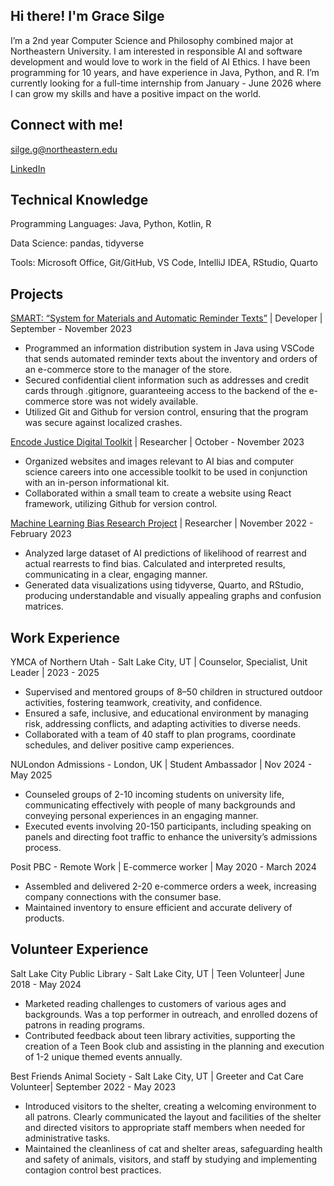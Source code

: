 ## Hi there! I'm Grace Silge

I’m a 2nd year Computer Science and Philosophy combined major at Northeastern University. I am interested in responsible AI and software development and would love to work in the field of AI Ethics. I have been programming for 10 years, and have experience in Java, Python, and R. 
I’m currently looking for a full-time internship from January - June 2026 where I can grow my skills and have a positive impact on the world. 

## Connect with me!

silge.g@northeastern.edu 

[LinkedIn](https://www.linkedin.com/in/grace-silge/)

## Technical Knowledge
Programming Languages:  Java, Python, Kotlin, R

Data Science: pandas, tidyverse

Tools: Microsoft Office, Git/GitHub, VS Code, IntelliJ IDEA, RStudio, Quarto


## Projects

[SMART: “System for Materials and Automatic Reminder Texts”](https://github.com/gracesilge/SMART) | Developer | September - November 2023

* Programmed an information distribution system in Java using VSCode that sends automated reminder texts about the inventory and orders of an e-commerce store to the manager of the store.
* Secured confidential client information such as addresses and credit cards through .gitignore, guaranteeing access to the backend of the e-commerce store was not widely available.
* Utilized Git and Github for version control, ensuring that the program was secure against localized crashes.

[Encode Justice Digital Toolkit](https://kriti-negi.github.io/EncodeJusticeDigitalToolkit/) | Researcher | October - November 2023

* Organized websites and images relevant to AI bias and computer science careers into one accessible toolkit to be used in conjunction with an in-person informational kit.
* Collaborated within a small team to create a website using React framework, utilizing Github for version control.

[Machine Learning Bias Research Project](https://github.com/gracesilge/machine-learning-bias) | Researcher | November 2022 - February 2023

* Analyzed large dataset of AI predictions of likelihood of rearrest and actual rearrests to find bias. Calculated and interpreted results, communicating in a clear, engaging manner.
* Generated data visualizations using tidyverse, Quarto, and RStudio, producing understandable and visually appealing graphs and confusion matrices.

## Work Experience

YMCA of Northern Utah - Salt Lake City, UT | Counselor, Specialist, Unit Leader | 2023 - 2025

* Supervised and mentored groups of 8–50 children in structured outdoor activities, fostering teamwork, creativity, and confidence.
* Ensured a safe, inclusive, and educational environment by managing risk, addressing conflicts, and adapting activities to diverse needs.
* Collaborated with a team of 40 staff to plan programs, coordinate schedules, and deliver positive camp experiences.

NULondon Admissions - London, UK | Student Ambassador | Nov 2024 - May 2025

* Counseled groups of 2-10 incoming students on university life, communicating effectively with people of many backgrounds and conveying personal experiences in an engaging manner.
* Executed events involving 20-150 participants, including speaking on panels and directing foot traffic to enhance the university’s admissions process.

Posit PBC - Remote Work | E-commerce worker | May 2020 - March 2024

* Assembled and delivered 2-20 e-commerce orders a week, increasing company connections with the consumer base.
* Maintained inventory to ensure efficient and accurate delivery of products.

## Volunteer Experience
Salt Lake City Public Library - Salt Lake City, UT | Teen Volunteer| June 2018 - May 2024
* Marketed reading challenges to customers of various ages and backgrounds. Was a top performer in outreach, and enrolled dozens of patrons in reading programs.
* Contributed feedback about teen library activities, supporting the creation of a Teen Book club and assisting in the planning and execution of 1-2 unique themed events annually.

Best Friends Animal Society - Salt Lake City, UT | Greeter and Cat Care Volunteer| September  2022 - May 2023

* Introduced visitors to the shelter, creating a welcoming environment to all patrons. Clearly communicated the layout and facilities of the shelter and directed visitors to appropriate staff members when needed for administrative tasks.
* Maintained the cleanliness of cat and shelter areas, safeguarding health and safety of animals, visitors, and staff by studying and implementing contagion control best practices.



